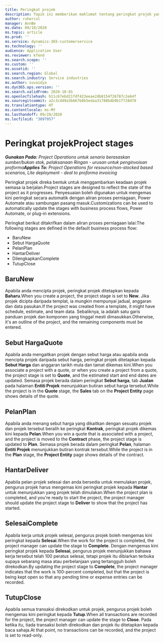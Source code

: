 ```yaml
---
title: Peringkat projek
description: Topik ini memberikan maklumat tentang peringkat projek yang tersedia dalam Microsoft Dynamics Project Operations.
author: ruhercul
manager: AnnBe
ms.date: 09/18/2020
ms.topic: article
ms.prod: ''
ms.service: dynamics-365-customerservice
ms.technology: ''
audience: Application User
ms.reviewer: kfend
ms.search.scope: ''
ms.custom: ''
ms.assetid: ''
ms.search.region: Global
ms.search.industry: Service industries
ms.author: suvaidya
ms.dyn365.ops.version: ''
ms.search.validFrom: 2020-10-01
ms.openlocfilehash: b11c67ebd21fdf423eeae2db8154f26787c2e64f
ms.sourcegitcommit: a2c3cd49a3b667b8b5edaa31788b4b9b1f728d78
ms.translationtype: HT
ms.contentlocale: ms-MY
ms.lasthandoff: 09/28/2020
ms.locfileid: "3897957"
---
```

# <a name="project-stages"></a><span data-ttu-id="b61a9-103">Peringkat projek</span><span class="sxs-lookup"><span data-stu-id="b61a9-103">Project stages</span></span>

<span data-ttu-id="b61a9-104">_**Gunakan Pada:** Project Operations untuk senario berasaskan sumber/bukan stok, pelaksanaan Ringan - urusan untuk penginvoisan proforma_</span><span class="sxs-lookup"><span data-stu-id="b61a9-104">_**Applies To:** Project Operations for resource/non-stocked based scenarios, Lite deployment - deal to proforma invoicing_</span></span>

<span data-ttu-id="b61a9-105">Peringkat projek direka bentuk untuk menggambarkan keadaan projek semasa ia berjalan.</span><span class="sxs-lookup"><span data-stu-id="b61a9-105">Project stages are designed to reflect the state of the project as it progresses.</span></span> <span data-ttu-id="b61a9-106">Penyesuaian boleh digunakan untuk mengemas kini peringkat secara automatik dengan aliran proses perniagaan, Power Automate atau sambungan pasang masuk.</span><span class="sxs-lookup"><span data-stu-id="b61a9-106">Customizations can be used to automatically update the stages with business process flows, Power Automate, or plug-in extensions.</span></span>

<span data-ttu-id="b61a9-107">Peringkat berikut ditakrifkan dalam aliran proses perniagaan lalai:</span><span class="sxs-lookup"><span data-stu-id="b61a9-107">The following stages are defined in the default business process flow:</span></span>

- <span data-ttu-id="b61a9-108">Baru</span><span class="sxs-lookup"><span data-stu-id="b61a9-108">New</span></span>
- <span data-ttu-id="b61a9-109">Sebut Harga</span><span class="sxs-lookup"><span data-stu-id="b61a9-109">Quote</span></span>
- <span data-ttu-id="b61a9-110">Pelan</span><span class="sxs-lookup"><span data-stu-id="b61a9-110">Plan</span></span>
- <span data-ttu-id="b61a9-111">Hantar</span><span class="sxs-lookup"><span data-stu-id="b61a9-111">Deliver</span></span>
- <span data-ttu-id="b61a9-112">Dilengkapkan</span><span class="sxs-lookup"><span data-stu-id="b61a9-112">Complete</span></span>
- <span data-ttu-id="b61a9-113">Tutup</span><span class="sxs-lookup"><span data-stu-id="b61a9-113">Close</span></span> 

## <a name="new"></a><span data-ttu-id="b61a9-114">Baru</span><span class="sxs-lookup"><span data-stu-id="b61a9-114">New</span></span>

<span data-ttu-id="b61a9-115">Apabila anda mencipta projek, peringkat projek ditetapkan kepada **Baharu**.</span><span class="sxs-lookup"><span data-stu-id="b61a9-115">When you create a project, the project stage is set to **New**.</span></span> <span data-ttu-id="b61a9-116">Jika projek dicipta daripada templat, ia mungkin mempunyai jadual, anggaran dan data pasukan.</span><span class="sxs-lookup"><span data-stu-id="b61a9-116">If the project was created from a template, it might have schedule, estimate, and team data.</span></span> <span data-ttu-id="b61a9-117">Sebaliknya, ia adalah satu garis panduan projek dan komponen yang tinggal mesti dimasukkan.</span><span class="sxs-lookup"><span data-stu-id="b61a9-117">Otherwise, it's an outline of the project, and the remaining components must be entered.</span></span>

## <a name="quote"></a><span data-ttu-id="b61a9-118">Sebut Harga</span><span class="sxs-lookup"><span data-stu-id="b61a9-118">Quote</span></span>

<span data-ttu-id="b61a9-119">Apabila anda mengaitkan projek dengan sebut harga atau apabila anda mencipta projek daripada sebut harga, peringkat projek ditetapkan kepada **Sebut Harga** dan anggaran tarikh mula dan tamat dikemas kini.</span><span class="sxs-lookup"><span data-stu-id="b61a9-119">When you associate a project with a quote, or when you create a project from a quote, the project stage is set to **Quote**, and the estimated start and end dates are updated.</span></span> <span data-ttu-id="b61a9-120">Semasa projek berada dalam peringkat **Sebut harga**, tab **Jualan** pada halaman **Entiti Projek** menunjukkan butiran sebut harga tersebut.</span><span class="sxs-lookup"><span data-stu-id="b61a9-120">While the project is in the **Quote** stage, the **Sales** tab on the **Project Entity** page shows details of the quote.</span></span>

## <a name="plan"></a><span data-ttu-id="b61a9-121">Pelan</span><span class="sxs-lookup"><span data-stu-id="b61a9-121">Plan</span></span>

<span data-ttu-id="b61a9-122">Apabila anda menang sebut harga yang dikaitkan dengan sesuatu projek dan projek tersebut beralih ke peringkat **Kontrak**, peringkat projek dikemas kini kepada **Pelan**.</span><span class="sxs-lookup"><span data-stu-id="b61a9-122">When you win a quote that is associated with a project, and the project is moved to the **Contract** phase, the project stage is updated to **Plan**.</span></span> <span data-ttu-id="b61a9-123">Semasa projek berada dalam peringkat **Pelan**, halaman **Entiti Projek** menunjukkan butiran kontrak tersebut.</span><span class="sxs-lookup"><span data-stu-id="b61a9-123">While the project is in the **Plan** stage, the **Project Entity** page shows details of the contract.</span></span>

## <a name="deliver"></a><span data-ttu-id="b61a9-124">Hantar</span><span class="sxs-lookup"><span data-stu-id="b61a9-124">Deliver</span></span>

<span data-ttu-id="b61a9-125">Apabila pelan projek selesai dan anda bersedia untuk memulakan projek, pengurus projek harus mengemas kini peringkat projek kepada **Hantar** untuk menunjukkan yang projek telah dimulakan.</span><span class="sxs-lookup"><span data-stu-id="b61a9-125">When the project plan is completed, and you're ready to start the project, the project manager should update the project stage to **Deliver** to show that the project has started.</span></span>

## <a name="complete"></a><span data-ttu-id="b61a9-126">Selesai</span><span class="sxs-lookup"><span data-stu-id="b61a9-126">Complete</span></span> 

<span data-ttu-id="b61a9-127">Apabila kerja untuk projek selesai, pengurus projek boleh mengemas kini peringkat kepada **Selesai**.</span><span class="sxs-lookup"><span data-stu-id="b61a9-127">When the work for the project is completed, the project manager can update the stage to **Complete**.</span></span> <span data-ttu-id="b61a9-128">Dengan mengemas kini peringkat projek kepada **Selesai**, pengurus projek menunjukkan bahawa kerja tersebut telah 100 peratus selesai, tetapi projek itu dibiarkan terbuka supaya sebarang masa atau perbelanjaan yang tertangguh boleh direkodkan.</span><span class="sxs-lookup"><span data-stu-id="b61a9-128">By updating the project stage to **Complete**, the project manager indicates that the work is 100-percent completed, but that the project is being kept open so that any pending time or expense entries can be recorded.</span></span>

## <a name="close"></a><span data-ttu-id="b61a9-129">Tutup</span><span class="sxs-lookup"><span data-stu-id="b61a9-129">Close</span></span>

<span data-ttu-id="b61a9-130">Apabila semua transaksi direkodkan untuk projek, pengurus projek boleh mengemas kini peringkat kepada **Tutup**.</span><span class="sxs-lookup"><span data-stu-id="b61a9-130">When all transactions are recorded for the project, the project manager can update the stage to **Close**.</span></span> <span data-ttu-id="b61a9-131">Pada ketika itu, tiada transaksi boleh direkodkan dan projek itu ditetapkan kepada baca sahaja.</span><span class="sxs-lookup"><span data-stu-id="b61a9-131">At that point, no transactions can be recorded, and the project is set to read-only.</span></span>

